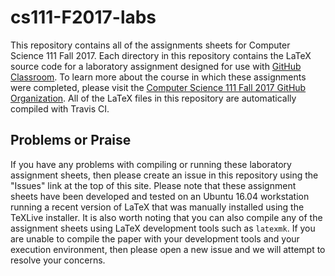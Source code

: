 # cs111-F2017-labs

This repository contains all of the assignments sheets for Computer Science 111
Fall 2017. Each directory in this repository contains the LaTeX source code for
a laboratory assignment designed for use with [GitHub
Classroom](https://classroom.github.com/). To learn more about the course in
which these assignments were completed, please visit the [Computer Science 111
Fall 2017 GitHub
Organization](https://github.com/Allegheny-Computer-Science-111-F2017). All of
the LaTeX files in this repository are automatically compiled with Travis CI.

## Problems or Praise

If you have any problems with compiling or running these laboratory assignment
sheets, then please create an issue in this repository using the "Issues" link
at the top of this site. Please note that these assignment sheets have been
developed and tested on an Ubuntu 16.04 workstation running a recent version of
LaTeX that was manually installed using the TeXLive installer. It is also worth
noting that you can also compile any of the assignment sheets using LaTeX
development tools such as `latexmk`. If you are unable to compile the paper with
your development tools and your execution environment, then please open a new
issue and we will attempt to resolve your concerns.
